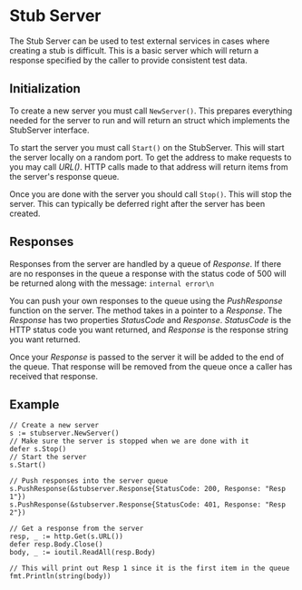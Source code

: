 # Stub Server
The Stub Server can be used to test external services in cases where creating a stub
is difficult. This is a basic server which will return a response specified by the
caller to provide consistent test data.

## Initialization
To create a new server you must call `NewServer()`. This prepares everything needed
for the server to run and will return an struct which implements the StubServer interface.

To start the server you must call `Start()` on the StubServer. This will start the server
locally on a random port. To get the address to make requests to you may call *URL()*. HTTP
calls made to that address will return items from the server's response queue.

Once you are done with the server you should call `Stop()`. This will stop the server.
This can typically be deferred right after the server has been created.

## Responses
Responses from the server are handled by a queue of *Response*. If there
are no responses in the queue a response with the status code of 500 will be returned
along with the message: `internal error\n`

You can push your own responses to the queue using the *PushResponse* function on the server.
The method takes in a pointer to a *Response*. The *Response* has two properties
*StatusCode* and *Response*. *StatusCode* is the HTTP status code you want returned, and *Response* is
the response string you want returned.

Once your *Response* is passed to the server it will be added to the end of the queue. That
response will be removed from the queue once a caller has received that response.

## Example
```
// Create a new server
s := stubserver.NewServer()
// Make sure the server is stopped when we are done with it
defer s.Stop()
// Start the server
s.Start()

// Push responses into the server queue
s.PushResponse(&stubserver.Response{StatusCode: 200, Response: "Resp 1"})
s.PushResponse(&stubserver.Response{StatusCode: 401, Response: "Resp 2"})

// Get a response from the server
resp, _ := http.Get(s.URL())
defer resp.Body.Close()
body, _ := ioutil.ReadAll(resp.Body)

// This will print out Resp 1 since it is the first item in the queue
fmt.Println(string(body))
```
